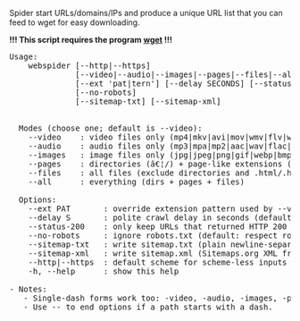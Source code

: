 Spider start URLs/domains/IPs and produce a unique URL list that you can feed to wget for easy downloading.

**!!! This script requires the program [wget](https://www.gnu.org/software/wget/) !!!**

<pre>
Usage:
    webspider [--http|--https]
              [--video|--audio|--images|--pages|--files|--all]
              [--ext 'pat|tern'] [--delay SECONDS] [--status-200]
              [--no-robots]
              [--sitemap-txt] [--sitemap-xml]
              <links.txt | URL...>
 
  Modes (choose one; default is --video):
    --video    : video files only (mp4|mkv|avi|mov|wmv|flv|webm|m4v|ts|m2ts)
    --audio    : audio files only (mp3|mpa|mp2|aac|wav|flac|m4a|ogg|opus|wma|alac|aif|aiff)
    --images   : image files only (jpg|jpeg|png|gif|webp|bmp|tiff|svg|avif|heic|heif)
    --pages    : directories (â€¦/) + page-like extensions (html|htm|shtml|xhtml|php|phtml|asp|aspx|jsp|jspx|cfm|cgi|pl|do|action|md|markdown)
    --files    : all files (exclude directories and .html/.htm pages)
    --all      : everything (dirs + pages + files)
 
  Options:
    --ext PAT       : override extension pattern used by --video/--audio/--images/--pages
    --delay S       : polite crawl delay in seconds (default: 0.5). Accepts decimals. Uses wget --wait + --random-wait.
    --status-200    : only keep URLs that returned HTTP 200 OK (adds -S to wget and parses statuses)
    --no-robots     : ignore robots.txt (default: respect robots)
    --sitemap-txt   : write sitemap.txt (plain newline-separated list of final URLs)
    --sitemap-xml   : write sitemap.xml (Sitemaps.org XML from final URLs)
    --http|--https  : default scheme for scheme-less inputs (default: https)
    -h, --help      : show this help
 
- Notes:
   - Single-dash forms work too: -video, -audio, -images, -pages, -files, -all, -ext, -delay, -status-200, -no-robots, -sitemap-txt, -sitemap-xml
   - Use -- to end options if a path starts with a dash.
</pre>
